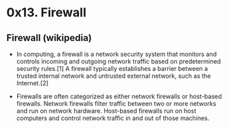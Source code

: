# 0x13. Firewall

## Firewall (wikipedia)
* In computing, a firewall is a network security system that monitors and controls incoming and outgoing network traffic based on predetermined security rules.[1] A firewall typically establishes a barrier between a trusted internal network and untrusted external network, such as the Internet.[2]

* Firewalls are often categorized as either network firewalls or host-based firewalls. Network firewalls filter traffic between two or more networks and run on network hardware. Host-based firewalls run on host computers and control network traffic in and out of those machines.
